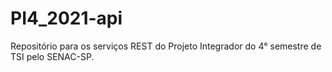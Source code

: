 # PI4_2021-api
Repositório para os serviços REST do Projeto Integrador do 4° semestre de TSI pelo SENAC-SP.
